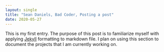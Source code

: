 ```yaml
---
layout: single
title: "Sean Daniels, Bad Coder, Posting a post"
date: 2020-05-27
---
```


This is my first entry. The purpose of this post is to familiarize myself with applying  [Jekyll](http://jeyllrb.com) formatting to markdown file. I plan on using this section to document the projects that I am currently working on.

